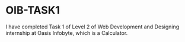 # OIB-TASK1
I have completed Task 1 of Level 2 of Web Development and Designing internship at Oasis Infobyte, which is a Calculator.
